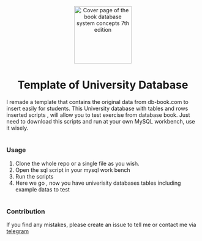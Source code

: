 <p align="center">
  <img src="https://www.db-book.com/images/db7-cover.jpg" height="150" alt="Cover page of the book database system concepts 7th edition">
</p>

<div align="center">

# Template of University Database
 
</div>

I remade a template that contains the original data from db-book.com to insert easily for students. This University database with tables and rows inserted scripts , will allow you to test exercise from database book.  Just need to download this scripts and run at your own MySQL workbench, use it wisely.

# <h3>Usage</h3>

1. Clone the whole repo or a single file as you wish.
2. Open the sql script in your mysql work bench
3. Run the scripts
4. Here we go , now you have univerisity databases tables including example datas to test

# <h3>Contribution</h3>

If you find any mistakes, please create an issue to tell me or contact me via [telegram](https://t.me/waiyanwoody)
